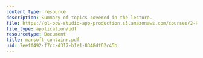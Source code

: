 ```yaml
---
content_type: resource
description: Summary of topics covered in the lecture.
file: https://ol-ocw-studio-app-production.s3.amazonaws.com/courses/2-964-economics-of-marine-transportation-industries-fall-2006/7eeff492f7ccd317b1e18348df62c45b_marsoft_containr.pdf
file_type: application/pdf
resourcetype: Document
title: marsoft_containr.pdf
uid: 7eeff492-f7cc-d317-b1e1-8348df62c45b
---
```

